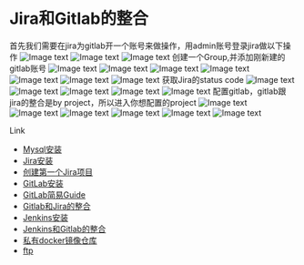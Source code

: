 # Jira和Gitlab的整合

首先我们需要在jira为gitlab开一个账号来做操作，用admin账号登录jira做以下操作
![Image text](https://raw.githubusercontent.com/k19810703/myimages/master/jiragitlab1.png)
![Image text](https://raw.githubusercontent.com/k19810703/myimages/master/jiragitlab2.png)
![Image text](https://raw.githubusercontent.com/k19810703/myimages/master/jiragitlab3.png)
创建一个Group,并添加刚新建的gitlab账号
![Image text](https://raw.githubusercontent.com/k19810703/myimages/master/jiragitlab4.png)
![Image text](https://raw.githubusercontent.com/k19810703/myimages/master/jiragitlab5.png)
![Image text](https://raw.githubusercontent.com/k19810703/myimages/master/jiragitlab6.png)
![Image text](https://raw.githubusercontent.com/k19810703/myimages/master/jiragitlab7.png)
![Image text](https://raw.githubusercontent.com/k19810703/myimages/master/jiragitlab8.png)
![Image text](https://raw.githubusercontent.com/k19810703/myimages/master/jiragitlab9.png)
![Image text](https://raw.githubusercontent.com/k19810703/myimages/master/jiragitlab10.png)
获取Jira的status code
![Image text](https://raw.githubusercontent.com/k19810703/myimages/master/jiragitlab11.png)
![Image text](https://raw.githubusercontent.com/k19810703/myimages/master/jiragitlab12.png)
![Image text](https://raw.githubusercontent.com/k19810703/myimages/master/jiragitlab13.png)
![Image text](https://raw.githubusercontent.com/k19810703/myimages/master/jiragitlab14.png)
![Image text](https://raw.githubusercontent.com/k19810703/myimages/master/jiragitlab15.png)
配置gitlab，gitlab跟jira的整合是by project，所以进入你想配置的project
![Image text](https://raw.githubusercontent.com/k19810703/myimages/master/jiragitlab16.png)
![Image text](https://raw.githubusercontent.com/k19810703/myimages/master/jiragitlab17.png)
![Image text](https://raw.githubusercontent.com/k19810703/myimages/master/jiragitlab18.png)
![Image text](https://raw.githubusercontent.com/k19810703/myimages/master/jiragitlab19.png)
![Image text](https://raw.githubusercontent.com/k19810703/myimages/master/jiragitlab20.png)
![Image text](https://raw.githubusercontent.com/k19810703/myimages/master/jiragitlab21.png)

Link
* [Mysql安装](https://github.ibm.com/wuhd/DevOpsToolChainSetupGuide/blob/master/README_Docker_mysqlinstall.md)
* [Jira安装](https://github.ibm.com/wuhd/DevOpsToolChainSetupGuide/blob/master/README_Docker_jirainstall.md)
* [创建第一个Jira项目](https://github.ibm.com/wuhd/DevOpsToolChainSetupGuide/blob/master/README_Docker_jiracreateprj.md)
* [GitLab安装](https://github.ibm.com/wuhd/DevOpsToolChainSetupGuide/blob/master/README_Docker_GitLabInstall.md)
* [GitLab简易Guide](https://github.ibm.com/wuhd/DevOpsToolChainSetupGuide/blob/master/README_Docker_GitLabUserGuide.md)
* [Gitlab和Jira的整合](https://github.ibm.com/wuhd/DevOpsToolChainSetupGuide/blob/master/README_Docker_GitLabJira.md)
* [Jenkins安装](https://github.ibm.com/wuhd/DevOpsToolChainSetupGuide/blob/master/README_Docker_Jenkins.md)
* [Jenkins和Gitlab的整合](https://github.ibm.com/wuhd/DevOpsToolChainSetupGuide/blob/master/README_Docker_JenkinsGitlab.md)
* [私有docker镜像仓库](https://github.ibm.com/wuhd/DevOpsToolChainSetupGuide/blob/master/README_Docker_DockerRegistry.md)
* [ftp](https://github.ibm.com/wuhd/DevOpsToolChainSetupGuide/blob/master/README_Docker_ftp.md)
